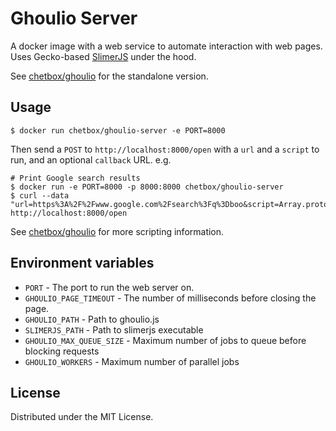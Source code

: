 # Ghoulio Server

A docker image with a web service to automate interaction with web pages.
Uses Gecko-based [SlimerJS](https://slimerjs.org/) under the hood.

See [chetbox/ghoulio](https://github.com/chetbox/ghoulio) for the standalone version.

## Usage

```shell
$ docker run chetbox/ghoulio-server -e PORT=8000
```

Then send a `POST` to `http://localhost:8000/open` with a `url` and a `script` to run, and an optional `callback` URL.
e.g.

```shell
# Print Google search results
$ docker run -e PORT=8000 -p 8000:8000 chetbox/ghoulio-server
$ curl --data "url=https%3A%2F%2Fwww.google.com%2Fsearch%3Fq%3Dboo&script=Array.prototype.slice.call(document.querySelectorAll('h3.r'))%0A.forEach(function(a)%20%7B%0A%20%20console.log(a.textContent)%3B%0A%7D)%3B%0Aresolve()%3B" http://localhost:8000/open
```

See [chetbox/ghoulio](https://github.com/chetbox/ghoulio) for more scripting information.

## Environment variables

- `PORT` - The port to run the web server on.
- `GHOULIO_PAGE_TIMEOUT` - The number of milliseconds before closing the page.
- `GHOULIO_PATH` - Path to ghoulio.js
- `SLIMERJS_PATH` - Path to slimerjs executable
- `GHOULIO_MAX_QUEUE_SIZE` - Maximum number of jobs to queue before blocking requests
- `GHOULIO_WORKERS` - Maximum number of parallel jobs

## License

Distributed under the MIT License.

